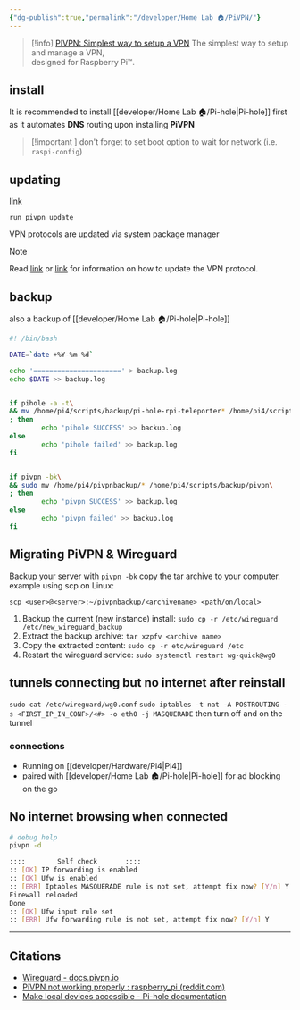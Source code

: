 ```yaml
---
{"dg-publish":true,"permalink":"/developer/Home Lab 🏠/PiVPN/"}
---
```


>[!info] [PIVPN: Simplest way to setup a VPN](https://pivpn.io/)
>The simplest way to setup and manage a VPN,  
designed for Raspberry Pi™.
>

## install
It is recommended to install [[developer/Home Lab 🏠/Pi-hole\|Pi-hole]] first as it automates **DNS** routing upon installing **PiVPN**

>[!important ]
>don't forget to set boot option to wait for network (i.e. `raspi-config`)

## updating
[link](https://docs.pivpn.io/install/#update)

```shell
run pivpn update
```

VPN protocols are updated via system package manager

> [!Note] 
> Read [link](https://docs.pivpn.io/openvpn/#updating-openvpn) or [link](https://docs.pivpn.io/wireguard/#updating-wireguard) for information on how to update the VPN protocol.

## backup
also a backup of [[developer/Home Lab 🏠/Pi-hole\|Pi-hole]]

```bash
#! /bin/bash

DATE=`date +%Y-%m-%d`

echo '======================' > backup.log
echo $DATE >> backup.log


if pihole -a -t\
&& mv /home/pi4/scripts/backup/pi-hole-rpi-teleporter* /home/pi4/scripts/backup/pihole\
; then
        echo 'pihole SUCCESS' >> backup.log
else
        echo 'pihole failed' >> backup.log
fi


if pivpn -bk\
&& sudo mv /home/pi4/pivpnbackup/* /home/pi4/scripts/backup/pivpn\
; then
        echo 'pivpn SUCCESS' >> backup.log
else
        echo 'pivpn failed' >> backup.log
fi
```

## Migrating PiVPN & Wireguard

Backup your server with `pivpn -bk` copy the tar archive to your computer. example using scp on Linux:

`scp <user>@<server>:~/pivpnbackup/<archivename> <path/on/local>`

1.  Backup the current (new instance) install: `sudo cp -r /etc/wireguard /etc/new_wireguard_backup`
2.  Extract the backup archive: `tar xzpfv <archive name>`
3.  Copy the extracted content: `sudo cp -r etc/wireguard /etc`
4.  Restart the wireguard service: `sudo systemctl restart wg-quick@wg0`

## tunnels connecting but no internet after reinstall
`sudo cat /etc/wireguard/wg0.conf`
`sudo iptables -t nat -A POSTROUTING -s <FIRST_IP_IN_CONF>/<#> -o eth0 -j MASQUERADE`
then turn off and on the tunnel

### connections 
- Running on [[developer/Hardware/Pi4\|Pi4]]
- paired with [[developer/Home Lab 🏠/Pi-hole\|Pi-hole]] for ad blocking on the go

## No internet browsing when connected
```bash
# debug help
pivpn -d 
```

```bash
::::		Self check		 ::::
:: [OK] IP forwarding is enabled
:: [OK] Ufw is enabled
:: [ERR] Iptables MASQUERADE rule is not set, attempt fix now? [Y/n] Y
Firewall reloaded
Done
:: [OK] Ufw input rule set
:: [ERR] Ufw forwarding rule is not set, attempt fix now? [Y/n] Y
```

---
## Citations 
- [Wireguard - docs.pivpn.io](https://docs.pivpn.io/wireguard/)
- [PiVPN not working properly : raspberry_pi (reddit.com)](https://www.reddit.com/r/raspberry_pi/comments/9i6rmm/pivpn_not_working_properly/)
- [Make local devices accessible - Pi-hole documentation](https://docs.pi-hole.net/guides/vpn/wireguard/internal/)